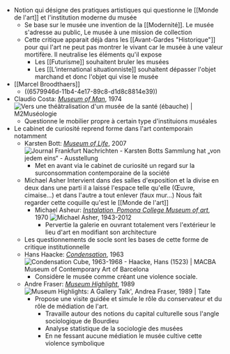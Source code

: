 - Notion qui désigne des pratiques artistiques qui questionne le [[Monde de l'art]] et l'institution moderne du musée
	- Se base sur le musée une invention de la [[Modernité]]. Le musée s'adresse au public, Le musée à une mission de collection
	- Cette critique apparait déjà dans les [[Avant-Gardes "Historique"]] pour qui l'art ne peut pas montrer le vivant car le musée à une valeur mortifère. Il neutralise les éléments qu'il expose
		- Les [[Futurisme]] souhaitent bruler les musées
		- Les [[L’international situationniste]] souhaitent dépasser l'objet marchand et donc l'objet qui vise le musée
- [[Marcel Broodthaers]]
	- ((6579946d-11b4-4e17-89c8-d1d8c8814e39))
- Claudio Costa: [*Museum of Man*](https://m2museologie.wordpress.com/2010/09/29/vers-une-theatralisation-dun-musee-de-la-sante-ebauche/), 1974 ![Vers une théâtralisation d'un musée de la santé (ébauche) | M2Muséologie](https://m2museologie.files.wordpress.com/2010/09/musee-comme-medium_0011.jpg)
	- Questionne le mobilier propre à certain type d'instituions muséales
- Le cabinet de curiosité reprend forme dans l'art contemporain notamment
	- Karsten Bott: [*Museum of Life*](https://artfacts.net/exhibition/karsten-bott:-museum-of-life/658191), 2007 ![Journal Frankfurt Nachrichten - Karsten Botts Sammlung hat „von jedem eins“  - Ausstellung](https://www.journal-frankfurt.de/image/news/alle/38941.jpg)
		- Met en avant via le cabinet de curiosité un regard sur la surconsommation contemporaine de la société
	- Michael Asher Intervient dans des salles d'exposition et la divise en deux dans une parti il a laissé l'espace telle qu'elle (Œuvre, cimaise...) et dans l'autre a tout enlever (faux mur...) Nous fait regarder cette coquille qu'est le [[Monde de l'art]]
		- Michael Asheur: [*Instalation, Pomona College Museum of art*](https://www.archpaper.com/2013/02/michael-asher-1943-2012/), 1970 ![Michael Asher, 1943-2012](https://www.archpaper.com/wp-content/uploads/2016/04/obit_asher_02.jpg)
			- Pervertie la galerie en ouvrant totalement vers l'extérieur le lieu d'art en modifiant son architecture
	- Les questionnements de socle sont les bases de cette forme de critique institutionnelle
	- Hans Haacke: [*Condensation*](https://www.macba.cat/en/art-artists/artists/haacke-hans/condensation-cube), 1963 ![Condensation Cube, 1963-1968 - Haacke, Hans (1523) | MACBA Museum of  Contemporary Art of Barcelona](https://img.macba.cat/public/styles/width_600/public/imagenes/obras/1523_006_l.jpg?itok=chSGPJ8X)
		- Considère le musée comme créant une violence sociale.
	- Andre Fraser: [*Museum Highlight*](https://www.tate.org.uk/art/artworks/fraser-museum-highlights-a-gallery-talk-t13715), 1989 ![Museum Highlights: A Gallery Talk', Andrea Fraser, 1989 | Tate](https://media.tate.org.uk/art/images/work/T/T13/T13715_10.jpg)
		- Propose une visite guidée et simule le rôle du conservateur et du rôle de médiation de l'art.
			- Travaille autour des notions du capital culturelle sous l'angle sociologique de Bourdieu
			- Analyse statistique de la sociologie des musées
			- En ne fessant aucune médiation le musée cultive cette violence symbolique